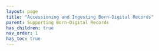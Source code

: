 ```yaml
---
layout: page
title: "Accessioning and Ingesting Born-Digital Records"
parent: Supporting Born-Digital Records
has_children: true
nav_order: 1
has_toc: true
---
```

